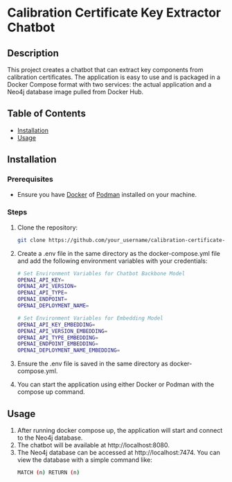 # Calibration Certificate Key Extractor Chatbot

## Description
This project creates a chatbot that can extract key components from calibration certificates. The application is easy to use and is packaged in a Docker Compose format with two services: the actual application and a Neo4j database image pulled from Docker Hub.

## Table of Contents
- [Installation](#installation)
- [Usage](#usage)

## Installation

### Prerequisites
- Ensure you have [Docker](https://www.docker.com/get-started) of [Podman](https://docs.podman.io/en/latest/) installed on your machine.

### Steps
1. Clone the repository:
   ```sh
   git clone https://github.com/your_username/calibration-certificate-chatbot.git
   
2. Create a .env file in the same directory as the docker-compose.yml file and add the following environment variables with your credentials:
   ```sh
   # Set Environment Variables for Chatbot Backbone Model
   OPENAI_API_KEY= 
   OPENAI_API_VERSION=
   OPENAI_API_TYPE= 
   OPENAI_ENDPOINT= 
   OPENAI_DEPLOYMENT_NAME= 
   
   # Set Environment Variables for Embedding Model
   OPENAI_API_KEY_EMBEDDING=
   OPENAI_API_VERSION_EMBEDDING= 
   OPENAI_API_TYPE_EMBEDDING= 
   OPENAI_ENDPOINT_EMBEDDING= 
   OPENAI_DEPLOYMENT_NAME_EMBEDDING= 

3. Ensure the .env file is saved in the same directory as docker-compose.yml.

4. You can start the application using either Docker or Podman with the compose up command.
## Usage
1. After running docker compose up, the application will start and connect to the Neo4j database.
2. The chatbot will be available at http://localhost:8080.
3. The Neo4j database can be accessed at http://localhost:7474. You can view the database with a simple command like:
   ```sh
   MATCH (n) RETURN (n)

